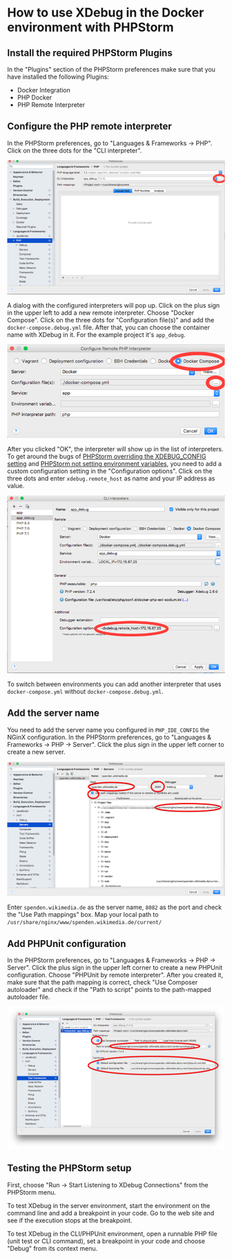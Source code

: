 # How to use XDebug in the Docker environment with PHPStorm 

## Install the required PHPStorm Plugins
In the "Plugins" section of the PHPStorm preferences make sure that you have installed the following Plugins:
* Docker Integration
* PHP Docker
* PHP Remote Interpreter

## Configure the PHP remote interpreter
In the PHPStorm preferences, go to "Languages & Frameworks -> PHP". Click on the three dots for the "CLI interpreter".

![CLI Interpreter settings](images/php_interpreter.png)

A dialog with the configured interpreters will pop up. Click on the plus sign in the upper left to add a new remote interpreter. Choose "Docker Compose". Click on the three dots for "Configuration file(s)" and add the `docker-compose.debug.yml` file. After that, you can choose the container name with XDebug in it. For the example project it's `app_debug`.

![Configure Remote PHP Interpreter](images/remote_interpreter_config.png)

After you clicked "OK", the interpreter will show up in the list of interpreters. To get around the bugs of [PHPStorm overriding the XDEBUG_CONFIG setting](https://youtrack.jetbrains.com/issue/WI-38329) and [PHPStorm not setting environment variables](https://youtrack.jetbrains.com/issue/WI-41043), you need to add a custom configuration setting in the "Configuration options". Click on the three dots and enter `xdebug.remote_host` as name and your IP address as value.

![PHP Interpreters](images/remote_interpreter.png)

To switch between environments you can add another interpreter that uses `docker-compose.yml` without `docker-compose.debug.yml`.

## Add the server name
You need to add the server name you configured in `PHP_IDE_CONFIG` the NGinX configuration. In the PHPStorm preferences, go to "Languages & Frameworks -> PHP -> Server". Click the plus sign in the upper left corner to create a new server.

![PHP Server configuration](images/php_server.png)

Enter `spenden.wikimedia.de` as the server name, `8082` as the port and check the "Use Path mappings" box. Map your local path to `/usr/share/nginx/www/spenden.wikimedia.de/current/`

## Add PHPUnit configuration
In the PHPStorm preferences, go to "Languages & Frameworks -> PHP -> Server". Click the plus sign in the upper left corner to create a new PHPUnit configuration. Choose "PHPUnit by remote interpreter". After you created it, make sure that the path mapping is correct, check "Use Composer autoloader" and check if the "Path to script" points to the path-mapped autoloader file.

![PHPUnit configuration](images/phpunit_config.png)

## Testing the PHPStorm setup

First, choose "Run -> Start Listening to XDebug Connections" from the PHPStorm menu.

To test XDebug in the server environment, start the environment on the command line and add a breakpoint in your code. Go to the web site and see if the execution stops at the breakpoint.

To test XDebug in the CLI/PHPUnit environment, open a runnable PHP file (unit test or CLI command), set a breakpoint in your code and choose "Debug" from its context menu.
